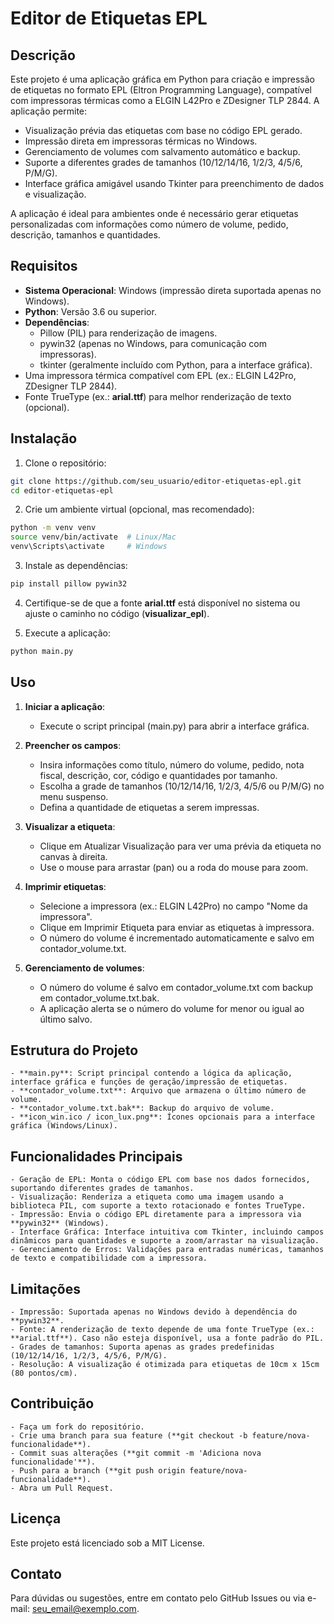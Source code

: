 # Editor de Etiquetas EPL

## Descrição
Este projeto é uma aplicação gráfica em Python para criação e impressão de etiquetas no formato EPL (Eltron Programming Language), compatível com impressoras térmicas como a ELGIN L42Pro e ZDesigner TLP 2844. A aplicação permite:

- Visualização prévia das etiquetas com base no código EPL gerado.
- Impressão direta em impressoras térmicas no Windows.
- Gerenciamento de volumes com salvamento automático e backup.
- Suporte a diferentes grades de tamanhos (10/12/14/16, 1/2/3, 4/5/6, P/M/G).
- Interface gráfica amigável usando Tkinter para preenchimento de dados e visualização.

A aplicação é ideal para ambientes onde é necessário gerar etiquetas personalizadas com informações como número de volume, pedido, descrição, tamanhos e quantidades.

## Requisitos

- **Sistema Operacional**: Windows (impressão direta suportada apenas no Windows).
- **Python**: Versão 3.6 ou superior.
- **Dependências**:
    - Pillow (PIL) para renderização de imagens.
    - pywin32 (apenas no Windows, para comunicação com impressoras).
    - tkinter (geralmente incluído com Python, para a interface gráfica).
- Uma impressora térmica compatível com EPL (ex.: ELGIN L42Pro, ZDesigner TLP 2844).
- Fonte TrueType (ex.: **arial.ttf**) para melhor renderização de texto (opcional).

## Instalação

1. Clone o repositório:
```bash
git clone https://github.com/seu_usuario/editor-etiquetas-epl.git
cd editor-etiquetas-epl
```

2. Crie um ambiente virtual (opcional, mas recomendado):
```bash
python -m venv venv
source venv/bin/activate  # Linux/Mac
venv\Scripts\activate     # Windows
```

3. Instale as dependências:
```bash
pip install pillow pywin32
```

4. Certifique-se de que a fonte **arial.ttf** está disponível no sistema ou ajuste o caminho no código (**visualizar_epl**).

5. Execute a aplicação:
```bash
python main.py
```


## Uso

1. **Iniciar a aplicação**:
    - Execute o script principal (main.py) para abrir a interface gráfica.

2. **Preencher os campos**:
    - Insira informações como título, número do volume, pedido, nota fiscal, descrição, cor, código e quantidades por tamanho.
    - Escolha a grade de tamanhos (10/12/14/16, 1/2/3, 4/5/6 ou P/M/G) no menu suspenso.
    - Defina a quantidade de etiquetas a serem impressas.

3. **Visualizar a etiqueta**:
    - Clique em Atualizar Visualização para ver uma prévia da etiqueta no canvas à direita.
    - Use o mouse para arrastar (pan) ou a roda do mouse para zoom.

4. **Imprimir etiquetas**:
    - Selecione a impressora (ex.: ELGIN L42Pro) no campo "Nome da impressora".
    - Clique em Imprimir Etiqueta para enviar as etiquetas à impressora.
    - O número do volume é incrementado automaticamente e salvo em contador_volume.txt.

5. **Gerenciamento de volumes**:
    - O número do volume é salvo em contador_volume.txt com backup em contador_volume.txt.bak.
    - A aplicação alerta se o número do volume for menor ou igual ao último salvo.

## Estrutura do Projeto
    - **main.py**: Script principal contendo a lógica da aplicação, interface gráfica e funções de geração/impressão de etiquetas.
    - **contador_volume.txt**: Arquivo que armazena o último número de volume.
    - **contador_volume.txt.bak**: Backup do arquivo de volume.
    - **icon_win.ico / icon_lux.png**: Ícones opcionais para a interface gráfica (Windows/Linux).

## Funcionalidades Principais
    - Geração de EPL: Monta o código EPL com base nos dados fornecidos, suportando diferentes grades de tamanhos.
    - Visualização: Renderiza a etiqueta como uma imagem usando a biblioteca PIL, com suporte a texto rotacionado e fontes TrueType.
    - Impressão: Envia o código EPL diretamente para a impressora via **pywin32** (Windows).
    - Interface Gráfica: Interface intuitiva com Tkinter, incluindo campos dinâmicos para quantidades e suporte a zoom/arrastar na visualização.
    - Gerenciamento de Erros: Validações para entradas numéricas, tamanhos de texto e compatibilidade com a impressora.

## Limitações
    - Impressão: Suportada apenas no Windows devido à dependência do **pywin32**.
    - Fonte: A renderização de texto depende de uma fonte TrueType (ex.: **arial.ttf**). Caso não esteja disponível, usa a fonte padrão do PIL.
    - Grades de tamanhos: Suporta apenas as grades predefinidas (10/12/14/16, 1/2/3, 4/5/6, P/M/G).
    - Resolução: A visualização é otimizada para etiquetas de 10cm x 15cm (80 pontos/cm).

## Contribuição
    - Faça um fork do repositório.
    - Crie uma branch para sua feature (**git checkout -b feature/nova-funcionalidade**).
    - Commit suas alterações (**git commit -m 'Adiciona nova funcionalidade'**).
    - Push para a branch (**git push origin feature/nova-funcionalidade**).
    - Abra um Pull Request.

## Licença
Este projeto está licenciado sob a MIT License.

## Contato
Para dúvidas ou sugestões, entre em contato pelo GitHub Issues ou via e-mail: seu_email@exemplo.com.



